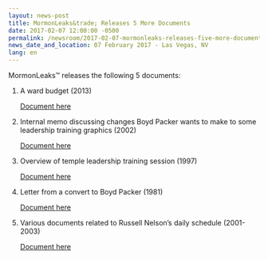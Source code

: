 ```yaml
---
layout: news-post
title: MormonLeaks&trade; Releases 5 More Documents 
date: 2017-02-07 12:00:00 -0500
permalink: /newsroom/2017-02-07-mormonleaks-releases-five-more-documents/
news_date_and_location: 07 February 2017 - Las Vegas, NV
lang: en
---
```

MormonLeaks&trade; releases the following 5 documents:

1. A ward budget (2013)

	[Document here](http://docdro.id/e2l7CSA)

2. Internal memo discussing changes Boyd Packer wants to make to some leadership training graphics (2002)

	[Document here](http://docdro.id/KocMz2Q)

3. Overview of  temple leadership training session (1997)

	[Document here](http://docdro.id/1yY0Lf9)

4. Letter from a convert to Boyd Packer (1981)

	[Document here](http://docdro.id/4TC6w93)

5. Various documents related to Russell Nelson’s daily schedule (2001-2003)

	[Document here](http://docdro.id/o1gxKp6)

